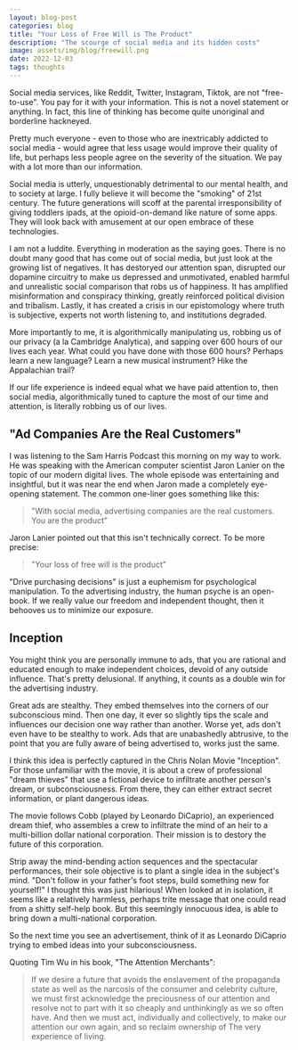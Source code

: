 ```yaml
---
layout: blog-post
categories: blog
title: "Your Loss of Free Will is The Product"
description: "The scourge of social media and its hidden costs"
image: assets/img/blog/freewill.png
date: 2022-12-03
tags: thoughts
---
```


Social media services, like Reddit, Twitter, Instagram, Tiktok, are not "free-to-use". You pay for it with your information. This is not a novel statement or anything. In fact, this line of thinking has become quite unoriginal and borderline hackneyed. 

Pretty much everyone - even to those who are inextricably addicted to social media - would agree that less usage would improve their quality of life, but perhaps less people agree on the severity of the situation. We pay with a lot more than our information.

Social media is utterly, unquestionably detrimental to our mental health, and to society at large. I fully believe it will become the "smoking" of 21st century. The future generations will scoff at the parental irresponsibility of giving toddlers ipads, at the opioid-on-demand like nature of some apps. They will look back with amusement at our open embrace of these technologies.

I am not a luddite. Everything in moderation as the saying goes. There is no doubt many good that has come out of social media, but just look at the growing list of negatives. It has destoryed our attention span, disrupted our dopamine circuitry to make us depressed and unmotivated, enabled harmful and unrealistic social comparison that robs us of happiness. It has amplified misinformation and conspiracy thinking, greatly reinforced political division and tribalism. Lastly, it has created a crisis in our epistomology where truth is subjective, experts not worth listening to, and institutions degraded.

More importantly to me, it is algorithmically manipulating us, robbing us of our privacy (a la Cambridge Analytica), and sapping over 600 hours of our lives each year. What could you have done with those 600 hours? Perhaps learn a new language? Learn a new musical instrument? Hike the Appalachian trail?

If our life experience is indeed equal what we have paid attention to, then social media, algorithmically tuned to capture the most of our time and attention, is literally robbing us of our lives.



## "Ad Companies Are the Real Customers"

I was listening to the Sam Harris Podcast this morning on my way to work. He was speaking with the American computer scientist Jaron Lanier on the topic of our modern digital lives. The whole episode was entertaining and insightful, but it was near the end when Jaron made a completely eye-opening statement. The common one-liner goes something like this:

> "With social media, advertising companies are the real customers. You are the product"

Jaron Lanier pointed out that this isn't technically correct. To be more precise:

> "Your loss of free will is the product"

"Drive purchasing decisions" is just a euphemism for psychological manipulation. To the advertising industry, the human psyche is an open-book. If we really value our freedom and independent thought, then it behooves us to minimize our exposure.



## Inception

You might think you are personally immune to ads, that you are rational and educated enough to make independent choices, devoid of any outside influence. That's pretty delusional. If anything, it counts as a double win for the advertising industry.

Great ads are stealthy. They embed themselves into the corners of our subconscious mind. Then one day, it ever so slightly tips the scale and influences our decision one way rather than another. Worse yet, ads don't even have to be stealthy to work. Ads that are unabashedly abtrusive, to the point that you are fully aware of being advertised to, works just the same.

I think this idea is perfectly captured in the Chris Nolan Movie "Inception". For those unfamiliar with the movie, it is about a crew of professional "dream thieves" that use a fictional device to infiltrate another person's dream, or subconsciousness. From there, they can either extract secret information, or plant dangerous ideas.

The movie follows Cobb (played by Leonardo DiCaprio), an experienced dream thief, who assembles a crew to infiltrate the mind of an heir to a multi-billion dollar national corporation. Their mission is to destory the future of this corporation. 

Strip away the mind-bending action sequences and the spectacular performances, their sole objective is to plant a single idea in the subject's mind. "Don't follow in your father's foot steps, build something new for yourself!" I thought this was just hilarious! When looked at in isolation, it seems like a relatively harmless, perhaps trite message that one could read from a shitty self-help book. But this seemingly innocuous idea, is able to bring down a multi-national corporation.

So the next time you see an advertisement, think of it as Leonardo DiCaprio trying to embed ideas into your subconsciousness.

Quoting Tim Wu in his book, "The Attention Merchants":

> If we desire a future that avoids the enslavement of the propaganda state as well as the narcosis of the consumer and celebrity culture, we must first acknowledge the preciousness of our attention and resolve not to part with it so cheaply and unthinkingly as we so often have. And then we must act, individually and collectively, to make our attention our own again, and so reclaim ownership of The very experience of living.

